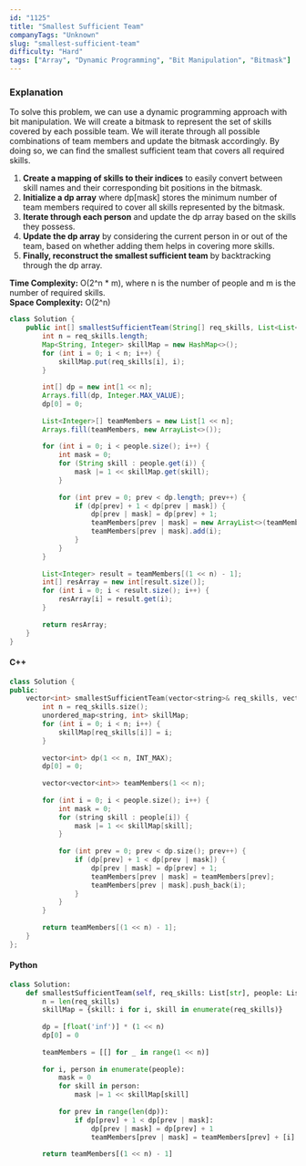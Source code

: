 ```yaml
---
id: "1125"
title: "Smallest Sufficient Team"
companyTags: "Unknown"
slug: "smallest-sufficient-team"
difficulty: "Hard"
tags: ["Array", "Dynamic Programming", "Bit Manipulation", "Bitmask"]
---
```


### Explanation
To solve this problem, we can use a dynamic programming approach with bit manipulation. We will create a bitmask to represent the set of skills covered by each possible team. We will iterate through all possible combinations of team members and update the bitmask accordingly. By doing so, we can find the smallest sufficient team that covers all required skills.

1. **Create a mapping of skills to their indices** to easily convert between skill names and their corresponding bit positions in the bitmask.
2. **Initialize a dp array** where dp[mask] stores the minimum number of team members required to cover all skills represented by the bitmask.
3. **Iterate through each person** and update the dp array based on the skills they possess.
4. **Update the dp array** by considering the current person in or out of the team, based on whether adding them helps in covering more skills.
5. **Finally, reconstruct the smallest sufficient team** by backtracking through the dp array.

**Time Complexity:** O(2^n * m), where n is the number of people and m is the number of required skills.  
**Space Complexity:** O(2^n)

```java
class Solution {
    public int[] smallestSufficientTeam(String[] req_skills, List<List<String>> people) {
        int n = req_skills.length;
        Map<String, Integer> skillMap = new HashMap<>();
        for (int i = 0; i < n; i++) {
            skillMap.put(req_skills[i], i);
        }
        
        int[] dp = new int[1 << n];
        Arrays.fill(dp, Integer.MAX_VALUE);
        dp[0] = 0;
        
        List<Integer>[] teamMembers = new List[1 << n];
        Arrays.fill(teamMembers, new ArrayList<>());
        
        for (int i = 0; i < people.size(); i++) {
            int mask = 0;
            for (String skill : people.get(i)) {
                mask |= 1 << skillMap.get(skill);
            }
            
            for (int prev = 0; prev < dp.length; prev++) {
                if (dp[prev] + 1 < dp[prev | mask]) {
                    dp[prev | mask] = dp[prev] + 1;
                    teamMembers[prev | mask] = new ArrayList<>(teamMembers[prev]);
                    teamMembers[prev | mask].add(i);
                }
            }
        }
        
        List<Integer> result = teamMembers[(1 << n) - 1];
        int[] resArray = new int[result.size()];
        for (int i = 0; i < result.size(); i++) {
            resArray[i] = result.get(i);
        }
        
        return resArray;
    }
}
```

#### C++
```cpp
class Solution {
public:
    vector<int> smallestSufficientTeam(vector<string>& req_skills, vector<vector<string>>& people) {
        int n = req_skills.size();
        unordered_map<string, int> skillMap;
        for (int i = 0; i < n; i++) {
            skillMap[req_skills[i]] = i;
        }
        
        vector<int> dp(1 << n, INT_MAX);
        dp[0] = 0;
        
        vector<vector<int>> teamMembers(1 << n);
        
        for (int i = 0; i < people.size(); i++) {
            int mask = 0;
            for (string skill : people[i]) {
                mask |= 1 << skillMap[skill];
            }
            
            for (int prev = 0; prev < dp.size(); prev++) {
                if (dp[prev] + 1 < dp[prev | mask]) {
                    dp[prev | mask] = dp[prev] + 1;
                    teamMembers[prev | mask] = teamMembers[prev];
                    teamMembers[prev | mask].push_back(i);
                }
            }
        }
        
        return teamMembers[(1 << n) - 1];
    }
};
```

#### Python
```python
class Solution:
    def smallestSufficientTeam(self, req_skills: List[str], people: List[List[str]]) -> List[int]:
        n = len(req_skills)
        skillMap = {skill: i for i, skill in enumerate(req_skills)}
        
        dp = [float('inf')] * (1 << n)
        dp[0] = 0
        
        teamMembers = [[] for _ in range(1 << n)]
        
        for i, person in enumerate(people):
            mask = 0
            for skill in person:
                mask |= 1 << skillMap[skill]
            
            for prev in range(len(dp)):
                if dp[prev] + 1 < dp[prev | mask]:
                    dp[prev | mask] = dp[prev] + 1
                    teamMembers[prev | mask] = teamMembers[prev] + [i]
        
        return teamMembers[(1 << n) - 1]
```